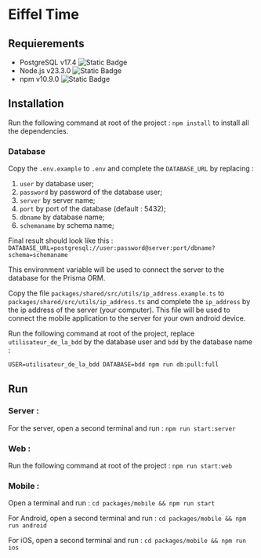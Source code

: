 # Eiffel Time

## Requierements

* PostgreSQL v17.4 ![Static Badge](https://img.shields.io/badge/postgresql-v17.4-0064a5)
* Node.js v23.3.0 ![Static Badge](https://img.shields.io/badge/node-v23.3.0-2980b9)
* npm v10.9.0 ![Static Badge](https://img.shields.io/badge/npm-v10.9.0-333333)

## Installation

Run the following command at root of the project : `npm install` to install all the dependencies.

### Database

Copy the `.env.example` to `.env` and complete the `DATABASE_URL` by replacing :
1. `user` by database user;
2. `password` by password of the database user;
3. `server` by server name;
4. `port` by port of the database (default : 5432);
5. `dbname` by database name;
6. `schemaname` by schema name;

Final result should look like this : `DATABASE_URL=postgresql://user:password@server:port/dbname?schema=schemaname`

This environment variable will be used to connect the server to the database for the Prisma ORM.

Copy the file `packages/shared/src/utils/ip_address.example.ts` to `packages/shared/src/utils/ip_address.ts` and complete the `ip_address` by the ip address of the server (your computer). This file will be used to connect the mobile application to the server for your own android device.

Run the following command at root of the project, replace `utilisateur_de_la_bdd` by the database user and `bdd` by the database name :
```
USER=utilisateur_de_la_bdd DATABASE=bdd npm run db:pull:full
```

## Run

### Server :

For the server, open a second terminal and run : `npm run start:server`

### Web :

Run the following command at root of the project : `npm run start:web`

### Mobile :

Open a terminal and run : `cd packages/mobile && npm run start`

For Android, open a second terminal and run : `cd packages/mobile && npm run android`

For iOS, open a second terminal and run : `cd packages/mobile && npm run ios`
